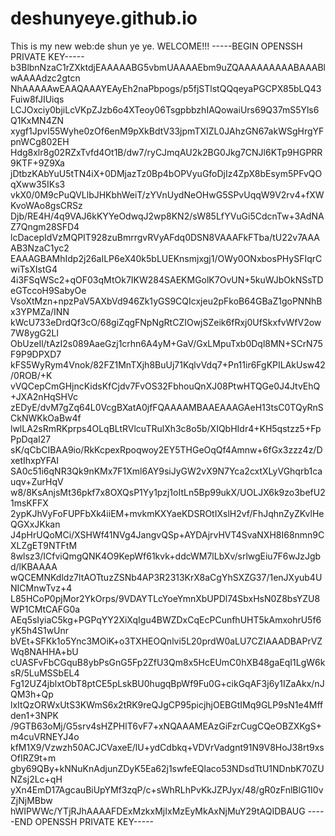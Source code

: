 # deshunyeye.github.io
This is my new web:de shun ye ye.     WELCOME!!!
-----BEGIN OPENSSH PRIVATE KEY-----
b3BlbnNzaC1rZXktdjEAAAAABG5vbmUAAAAEbm9uZQAAAAAAAAABAAABlwAAAAdzc2gtcn
NhAAAAAwEAAQAAAYEAyEh2naPbpogs/p5fjSTlstQQqeyaPGCPX85bLQ43Fuiw8fJIUiqs
LCJOxciy0bjiLcVKpZJzb6o4XTeoy06TsgpbbzhIAQowaiUrs69Q37mS5Yls6Q1KxMN4ZN
xygf1JpvI55Wyhe0zOf6enM9pXkBdtV33jpmTXIZL0JAhzGN67akWSgHrgYFpnWCg802EH
Hdg8xlr8g02RZxTvfd4Ot1B/dw7/ryCJmqAU2k2BG0Jkg7CNJl6KTp9HGPRR9KTF+9Z9Xa
jDtbzKAbYuU5tTN4iX+0DMjazTz0Bp4bOPVyuGfoDjIz4ZpX8bEsym5PFvQOqXww35IKs3
vkX0/0M9cPuQVLlbJHKbhWeiT/zYVnUydNeOHwG5SPvUqqW9V2rv4+fXWKvoWAo8gsCRSz
Djb/RE4H/4q9VAJ6kKYYeOdwqJ2wp8KN2/sW85LfYVuGi5CdcnTw+3AdNAZ7Qngm28SFD4
lcDacepIdVzMQPIT928zuBmrrgvRVyAFdq0DSN8VAAAFkFTba/tU22v7AAAAB3NzaC1yc2
EAAAGBAMhIdp2j26aILP6eX40k5bLUEKnsmjxgj1/OWy0ONxbosPHySFIqrCwiTsXIstG4
4i3FSqWSc2+qOF03qMtOk7IKW284SAEKMGolK7OvUN+5kuWJbOkNSsTDeGTccoH9SabyOe
VsoXtMzn+npzPaV5AXbVd946Zk1yGS9CQIcxjeu2pFkoB64GBaZ1goPNNhBx3YPMZa/INN
kWcU733eDrdQf3cO/68giZqgFNpNgRtCZIOwjSZeik6fRxj0UfSkxfvWfV2ow7W8ygG2Ll
ObUzeIl/tAzI2s089AaeGzj1crhn6A4yM+GaV/GxLMpuTxb0Dql8MN+SCrN75F9P9DPXD7
kFS5WyRym4Vnok/82FZ1MnTXjh8BuUj71KqlvVdq7+Pn11ir6FgKPILAkUsw42/0ROB/+K
vVQCepCmGHjncKidsKfCjdv7FvOS32FbhouQnXJ08PtwHTQGe0J4JtvEhQ+JXA2nHqSHVc
zEDyE/dvM7gZq64L0VcgBXatA0jfFQAAAAMBAAEAAAGAeH13tsC0TQyRnSCkNWKkOaBw4f
lwlLA2sRmRKprps4OLqBLtRVlcuTRulXh3c8o5b/XIQbHIdr4+KH5qstzz5+FpPpDqaI27
sK/qCbCIBAA9io/RkKcpexRpoqwoy2EY5THGeOqQf4Amnw+6fGx3zzz4z/DxetIhxpYFAI
SA0c51i6qNR3Qk9nKMx7F1Xml6AY9siJyGW2vX9N7Yca2cxtXLyVGhqrb1cauqv+ZurHqV
w8/8KsAnjsMt36pkf7x8OXQsP1Yy1pzj1oItLn5Bp99ukX/UOLJX6k9zo3befU21msKFFX
2ypKJhVyFoFUPFbXk4iiEM+mvkmKXYaeKDSROtIXslH2vf/FhJqhnZyZKvlHeQGXxJKkan
J4pHrUQoMCi/XSHWf41NVg4JangvQSp+AYDAjrvHVT4SvaNXH8I68nmn9CXLZgET9NTFtM
8wlsz3/ICfviQmgQNK4O9KepWf61kvk+ddcWM7lLbXv/srlwgEiu7F6wJzJgbd/lKBAAAA
wQCEMNKdldz7ltAOTtuzZSNb4AP3R2313KrX8aCgYhSXZG37/1enJXyub4UNICMnwTvz+4
L85HCoP0pjMor2YkOrps/9VDAYTLcYoeYmnXbUPDl74SbxHsN0Z8bsYZU8WP1CMtCAFG0a
AEq5sIyiaC5kg+PGPqYY2XiXqIgu4BWZDxCqEcPCunfhUHT5kAmxohrU5f6yK5h4S1wUnr
bVEt+SFKk1o5Ync3MOiK+o3TXHEOQnlvi5L20prdW0aLU7CZIAAADBAPrVZWq8NAHHA+bU
cUASFvFbCGquB8ybPsGnG5Fp2ZfU3Qm8x5HcEUmC0hXB48gaEqI1LgW6ksR/5LuMSSbEL4
Fg12UZ4jblxtObT8ptCE5pLskBU0hugqBpWf9Fu0G+cikGqAF3j6y1IZaAkx/nJQM3h+Qp
lxItQzORWxUtS3KWmS6x2tRK9reQJgCP95picjhjOEBGtIMq9GLP9sN1e4Mffden1+3NPK
/9GTB63oMj/G5srv4sHZPHlT6vF7+xNQAAAMEAzGiFzrCugCQeOBZXKgS+m4cuVRNEYJ4o
kfM1X9/Vzwzh50ACJCVaxeE/lU+ydCdbkq+VDVrVadgnt91N9V8HoJ38rt9xsOfIRZ9t+m
gby69QBy+kNNuKnAdjunZDyK5Ea62j1swfeEQlaco53NDsdTtU1NDnbK70ZUNZsj2Lc+qH
yXn4EmD17AgcauBiUpYMf3zqP/c+sWhRLhPvKkJZPJyx/48/gR0zFnlBlG1I0vZjNjMBbw
hWIPWWc/YTjRJhAAAAFDExMzkxMjIxMzEyMkAxNjMuY29tAQIDBAUG
-----END OPENSSH PRIVATE KEY-----
